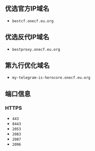 ## 优选官方IP域名

- `bestcf.onecf.eu.org`

## 优选反代IP域名
- `bestproxy.onecf.eu.org`

## 第九行优化域名

- `my-telegram-is-herocore.onecf.eu.org`

## 端口信息

### HTTPS
- `443`
- `8443`
- `2053`
- `2083`
- `2087`
- `2096`

